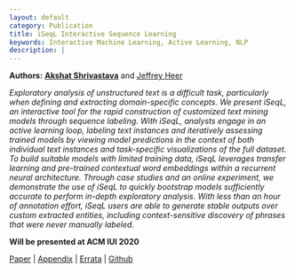 ```yaml
---
layout: default
category: Publication
title: iSeqL Interactive Sequence Learning
keywords: Interactive Machine Learning, Active Learning, NLP
description: |
---
```


**Authors:** **[Akshat Shrivastava](akshatsh.github.io)** and [Jeffrey Heer](https://homes.cs.washington.edu/~jheer/)

*Exploratory analysis of unstructured text is a difficult task, particularly when defining and extracting domain-specific concepts. We present iSeqL, an interactive tool for the rapid construction of customized text mining models through sequence labeling. With iSeqL, analysts engage in an active learning loop, labeling text instances and iteratively assessing trained models by viewing model predictions in the context of both individual text instances and task-specific visualizations of the full dataset. To build suitable models with limited training data, iSeqL leverages transfer learning and pre-trained contextual word embeddings within a recurrent neural architecture. Through case studies and an online experiment, we demonstrate the use of iSeqL to quickly bootstrap models sufficiently accurate to perform in-depth exploratory analysis. With less than an hour of annotation effort, iSeqL users are able to generate stable outputs over custom extracted entities, including context-sensitive discovery of phrases that were never manually labeled.*

**Will be presented at ACM IUI 2020**

[Paper](http://akshatsh.github.io/papers/iseql_corrected.pdf) 
| [Appendix](http://akshatsh.github.io/papers/iseql_appendix.pdf) 
| [Errata](http://akshatsh.github.io/papers/iSeqL_Errata.pdf) 
| [Github](https://github.com/AkshatSh/iSeqL)
